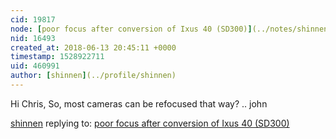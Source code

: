 ```yaml
---
cid: 19817
node: [poor focus after conversion of Ixus 40 (SD300)](../notes/shinnen/06-13-2018/poor-focus-after-conversion-of-ixus-40-sd300)
nid: 16493
created_at: 2018-06-13 20:45:11 +0000
timestamp: 1528922711
uid: 460991
author: [shinnen](../profile/shinnen)
---
```


Hi Chris,
        So, most cameras can be refocused that way?
.. john

[shinnen](../profile/shinnen) replying to: [poor focus after conversion of Ixus 40 (SD300)](../notes/shinnen/06-13-2018/poor-focus-after-conversion-of-ixus-40-sd300)


